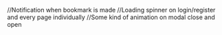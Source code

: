 //Notification when bookmark is made
//Loading spinner on login/register and every page individually
//Some kind of animation on modal close and open
